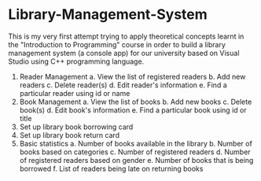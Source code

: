 # Library-Management-System
This is my very first attempt trying to apply theoretical concepts learnt in the "Introduction to Programming" course in order to build a library management system (a console app) for our university based on Visual Studio using C++ programming language.

1. Reader Management
  a. View the list of registered readers
  b. Add new readers
  c. Delete reader(s)
  d. Edit reader's information
  e. Find a particular reader using id or name
2. Book Management
  a. View the list of books
  b. Add new books
  c. Delete book(s)
  d. Edit book's information
  e. Find a particular book using id or title
3. Set up library book borrowing card
4. Set up library book return card
5. Basic statistics
  a. Number of books available in the library
  b. Number of books based on categories
  c. Number of registered readers
  d. Number of registered readers based on gender
  e. Number of books that is being borrowed
  f. List of readers being late on returning books
